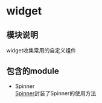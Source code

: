 # widget

## 模块说明
widget收集常用的自定义组件

## 包含的module

* Spinner  
[Spinner](Spinner/Spinner.md)封装了Spinner的使用方法
